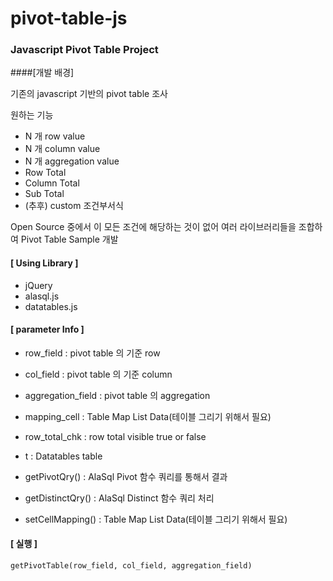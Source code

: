 # pivot-table-js

### Javascript Pivot Table Project

####[개발 배경]

기존의 javascript 기반의 pivot table 조사

원하는 기능

* N 개 row value
* N 개 column value
* N 개 aggregation value
* Row Total
* Column Total
* Sub Total
* (추후) custom 조건부서식

Open Source 중에서 이 모든 조건에 해당하는 것이 없어 여러 라이브러리들을 조합하여 Pivot Table Sample 개발

#### [ Using Library ]

* jQuery
* alasql.js
* datatables.js

#### [ parameter Info ]
* row_field : pivot table 의 기준 row
* col_field : pivot table 의 기준 column
* aggregation_field : pivot table 의 aggregation
* mapping_cell : Table Map List Data(테이블 그리기 위해서 필요)
* row_total_chk : row total visible true or false
* t : Datatables table 


* getPivotQry() : AlaSql Pivot 함수 쿼리를 통해서 결과
* getDistinctQry() : AlaSql Distinct 함수 쿼리 처리
* setCellMapping() : Table Map List Data(테이블 그리기 위해서 필요)

#### [ 실행 ]
```
getPivotTable(row_field, col_field, aggregation_field)
```
